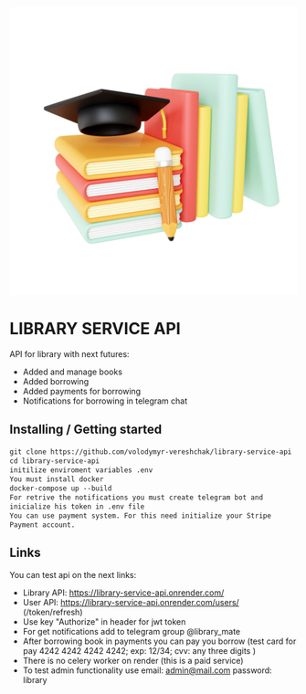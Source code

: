 ![Logo of the project](library.png)

# LIBRARY SERVICE API

API for library with next futures:
- Added and manage books
- Added borrowing 
- Added payments for borrowing
- Notifications for borrowing in telegram chat

## Installing / Getting started

```shell
git clone https://github.com/volodymyr-vereshchak/library-service-api
cd library-service-api
initilize enviroment variables .env
You must install docker
docker-compose up --build
For retrive the notifications you must create telegram bot and inicialize his token in .env file
You can use payment system. For this need initialize your Stripe Payment account.
```
## Links

You can test api on the next links:

- Library API: https://library-service-api.onrender.com/
- User API: https://library-service-api.onrender.com/users/ (/token/refresh)
- Use key "Authorize" in header for jwt token
- For get notifications add to telegram group @library_mate
- After borrowing book in payments you can pay you borrow (test card for pay 4242 4242 4242 4242; exp: 12/34; cvv: any three digits )
- There is no celery worker on render (this is a paid service)
- To test admin functionality use email: admin@mail.com password: library
 